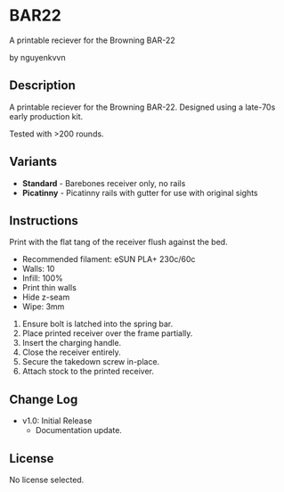 # BAR22
A printable reciever for the Browning BAR-22

by nguyenkvvn

## Description
A printable reciever for the Browning BAR-22. Designed using a late-70s early production kit.

Tested with >200 rounds.

## Variants
- **Standard** - Barebones receiver only, no rails
- **Picatinny** - Picatinny rails with gutter for use with original sights

## Instructions
Print with the flat tang of the receiver flush against the bed.

- Recommended filament: eSUN PLA+ 230c/60c
- Walls: 10
- Infill: 100%
- Print thin walls
- Hide z-seam
- Wipe: 3mm

1. Ensure bolt is latched into the spring bar.
2. Place printed receiver over the frame partially.
3. Insert the charging handle.
4. Close the receiver entirely.
5. Secure the takedown screw in-place.
6. Attach stock to the printed receiver.

## Change Log

- v1.0: Initial Release
    * Documentation update.

## License
No license selected.
